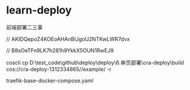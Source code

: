 <!--
 * @Author: jerrry23 dixiqi@163.com
 * @Date: 2022-06-13 20:50:12
 * @LastEditors: jerrry23 dixiqi@163.com
 * @LastEditTime: 2022-07-31 21:50:36
 * @FilePath: \deploy\README.md
 * @Description: 这是默认设置,请设置`customMade`, 打开koroFileHeader查看配置 进行设置: https://github.com/OBKoro1/koro1FileHeader/wiki/%E9%85%8D%E7%BD%AE
-->
# learn-deploy
前端部署二三事

// AKIDQepoZ4KOEoAHAnBlJgoU2NTKwLWR7dvx


// B8sOeTFn9LK7h281h9YkkX5OUN1RwEJ9

coscli cp D:\test_code\github\deploy\deploy\6.单页部署\cra-deploy\build  cos://cra-deploy-1312334865//example/ -r 

traefik-base-docker-compose.yaml  